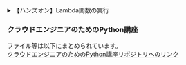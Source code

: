 <details>
  <summary> 
【ハンズオン】Lambda関数の実行
</summary> 

```
import json

def lambda_handler(event, context):
    # イベントから 'key1' の値を取得
    key1_value = event.get('key1', 'No key1 provided')
    
    # レスポンスとして 'key1' の値を返す
    return {
        'statusCode': 200,
        'body': json.dumps({'key1': key1_value})
    }
``` 
</details>

### クラウドエンジニアのためのPython講座

ファイル等は以下にまとめられています。  
[クラウドエンジニアのためのPython講座リポジトリへのリンク](https://github.com/CloudTechOrg/course-python)